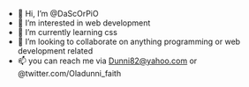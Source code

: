 - 👋 Hi, I’m @DaScOrPiO
- 👀 I’m interested in web development
- 🌱 I’m currently learning css
- 💞️ I’m looking to collaborate on anything programming or web development related
- 📫 you can reach me via Dunni82@yahoo.com or @twitter.com/Oladunni_faith
